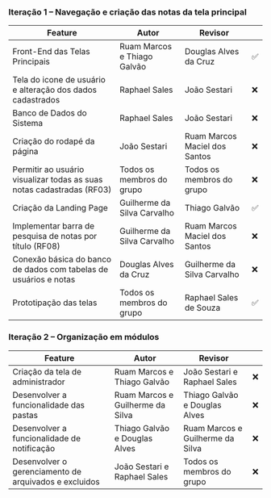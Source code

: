### Iteração 1 – Navegação e criação das notas da tela principal

| Feature                                                                                          | Autor                          | Revisor                        |   |
|--------------------------------------------------------------------------------------------------|--------------------------------|--------------------------------|---|
| Front-End das Telas Principais                                                                   | Ruam Marcos e Thiago Galvão    | Douglas Alves da Cruz          |✅|
| Tela do icone de usuário e alteração dos dados cadastrados                                       | Raphael Sales                  | João Sestari                   |❌|
| Banco de Dados do Sistema                                                                        | Raphael Sales                  | João Sestari                   |❌|
| Criação do rodapé da página                                                                      | João Sestari                   | Ruam Marcos Maciel dos Santos  |❌|
| Permitir ao usuário visualizar todas as suas notas cadastradas (RF03)                            | Todos os membros do grupo      | Todos os membros do grupo      |❌|
| Criação da Landing Page                                                                          | Guilherme da Silva Carvalho    | Thiago Galvão                  |✅|
| Implementar barra de pesquisa de notas por título (RF08)                                         | Guilherme da Silva Carvalho    | Ruam Marcos Maciel dos Santos  |❌|
| Conexão básica do banco de dados com tabelas de usuários e notas                                 | Douglas Alves da Cruz          | Guilherme da Silva Carvalho    |❌|
| Prototipação das telas                                                                           | Todos os membros do grupo      | Raphael Sales de Souza         |✅|

### Iteração 2 – Organização em módulos

| Feature                                                                                          | Autor                            | Revisor                          |   |
|--------------------------------------------------------------------------------------------------|----------------------------------|----------------------------------|---|
| Criação da tela de administrador                                                                 | Ruam Marcos e Thiago Galvão      | João Sestari e Raphael Sales     |❌|
| Desenvolver a funcionalidade das pastas                                                          | Ruam Marcos e Guilherme da Silva | Thiago Galvão e Douglas Alves    |❌|
| Desenvolver a funcionalidade de notificação                                                      | Thiago Galvão e Douglas Alves    | Ruam Marcos e Guilherme da Silva |❌|
| Desenvolver o gerenciamento de arquivados e excluidos                                            | João Sestari e Raphael Sales     | Todos os membros do grupo        |❌|

